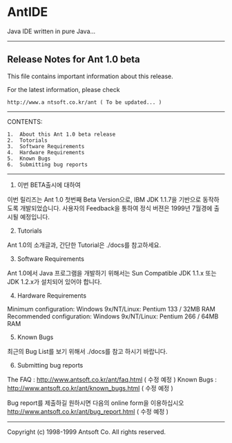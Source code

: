 # AntIDE
Java IDE written in pure Java... 

------------------------------------------------------------------------
Release Notes for Ant 1.0 beta
------------------------------------------------------------------------
This file contains important information about this release.

For the latest information, please check

    http://www.a ntsoft.co.kr/ant ( To be updated... ) 

------------------------------------------------------------------------

CONTENTS:

    1.  About this Ant 1.0 beta release
    2.  Totorials
    3.  Software Requirements
    4.  Hardware Requirements
    5.  Known Bugs
    6.  Submitting bug reports

------------------------------------------------------------------------

1.  이번 BETA출시에 대하여

   이번 릴리즈는 Ant 1.0 첫번째 Beta Version으로, IBM JDK 1.1.7을 기반으로 
동작하도록 개발되었습니다.
   사용자의 Feedback을 통하여 정식 버젼은 1999년 7월경에 출시될 예정입니다.


2.  Tutorials 
   
   Ant 1.0의 소개글과, 간단한 Tutorial은 ./docs를 참고하세요.


3.  Software Requirements

   Ant 1.0에서 Java 프로그램을 개발하기 위해서는 Sun Compatible JDK 1.1.x 또는
 JDK 1.2.x가 설치되어 있어야 합니다.
   
4.  Hardware Requirements

   Minimum configuration: Windows 9x/NT/Linux: Pentium 133 / 32MB RAM
   Recommended configuration: Windows 9x/NT/Linux: Pentium 266 / 64MB RAM

5.  Known Bugs

   최근의 Bug List를 보기 위해서 ./docs를 참고 하시기 바랍니다.

6.  Submitting bug reports

   The FAQ : http://www.antsoft.co.kr/ant/faq.html ( 수정 예정 )
   Known Bugs : http://www.antsoft.co.kr/ant/known_bugs.html ( 수정 예정 )

   Bug report를 제출하길 원하시면 다음의 online form을 이용하십시오
   http://www.antsoft.co.kr/ant/bug_report.html ( 수정 예정 )

------------------------------------------------------------------------
Copyright (c) 1998-1999 Antsoft Co.
All rights reserved.
